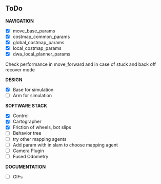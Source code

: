 ## ToDo

**NAVIGATION**

- [x] move_base_params
- [x] costmap_common_params
- [x] global_costmap_params
- [x] local_costmap_params
- [x] dwa_local_planner_params

Check performance in move_forward and in case of stuck and back off recover mode

**DESIGN**
- [x] Base for simulation
- [ ] Arm for simulation

**SOFTWARE STACK**

- [x] Control
- [x] Cartographer
- [x] Friction of wheels, bot slips
- [ ] Behavior tree
- [ ] try other mapping agents
- [ ] Add param with in slam to choose mapping agent
- [ ] Camera Plugin
- [ ] Fused Odometry

**DOCUMENTATION**

- [ ] GIFs